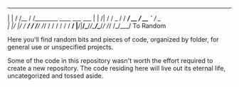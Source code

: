 _       __     __                        
| |     / /__  / /________  ____ ___  ___
| | /| / / _ \/ / ___/ __ \/ __ `__ \/ _ \
| |/ |/ /  __/ / /__/ /_/ / / / / / /  __/
|__/|__/\___/_/\___/\____/_/ /_/ /_/\___/
      To Random

  Here you'll find random bits and pieces of code,
organized by folder, for general use or unspecified
projects.

  Some of the code in this repository wasn't worth the
effort required to create a new repository. The code residing
here will live out its eternal life, uncategorized and tossed aside.
